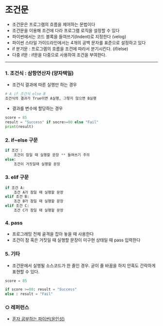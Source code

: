 조건문
===
- 조건문은 프로그램의 흐름을 제어하는 문법이다   
- 조건문을 이용해 조건에 다라 프로그램 로직을 설정할 수 있다   
- 파이썬에서는 코드 블록을 들여쓰기(Indent)로 지정한다 (velog)   
- 파이썬 스타일 가이드라인에서는 4개의 공백 문자를 표준으로 설정하고 있다   
- if 분기문 : 프로그램의 흐름을 조건에 따라서 분기시킨다. (if/else)   
- 다중 if문 : if문을 다중으로 사용하여 조건을 부여한다.

___ 
### 1. 조건식 : 삼항연산자 (양자택일)
- 조건식 결과에 따른 실행만 하는 경우
```python
# A if 조건식 else B
조건식의 결과가 True이면 A실행, 그렇지 않으면 B실행
```
- 결과를 변수에 할당하는 경우
```python
score = 85
result = "Success" if socre>=80 else "Fail"
print(result)
```

### 2. if~else 구문
```python
if 조건 :
    조건이 참일 때 실행할 문장 ** 들여쓰기 주의
else:
    조건이 거짓일때 실행할 문장
```
### 3. elif 구문
```python
if 조건 A:
    조건 A가 참일 때 실행할 문장
elif 조건 B:
    조건 B가 참일 때 실행할 문장
elif 조건 C:
    조건 C가 참일 때 실행할 문장
```
### 4. pass
- 프로그래밍 전체 골격을 잡아 놓을 때 사용한다   
- 조건이 참 혹은 거짓일 때 실행할 문장이 미구현 상태일 때 pass 입력한다   

### 5. 기타
- 조건문에서 실행될 소스코드가 한 줄인 경우. 굳이 줄 바꿈을 하지 안혹도 간략하게 표현할 수 있다.
```python
score = 85

if score >=80: result = "Success"
else : result = "Fail"
```



### ○ 레퍼런스
* [혼자 공부하는 파이썬(윤인성)](https://www.hanbit.co.kr/store/books/look.php?p_code=B2587075793)
